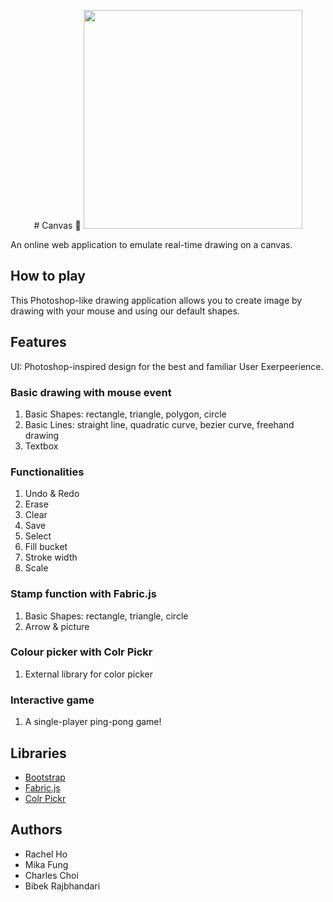 <div style="
  padding: 1rem 0;
">
<p align="center">
# Canvas 🎨

<img src="https://media.giphy.com/media/wclQAS9AIUUW6W5bcl/giphy.gif" width="350"/>
</p>

An online web application to emulate real-time drawing on a canvas.

## How to play

This Photoshop-like drawing application allows you to create image by drawing with your mouse and using our default shapes.

## Features

UI: Photoshop-inspired design for the best and familiar User Exerpeerience.

### Basic drawing with mouse event

1. Basic Shapes: rectangle, triangle, polygon, circle
2. Basic Lines: straight line, quadratic curve, bezier curve, freehand drawing
3. Textbox

### Functionalities

1. Undo & Redo
2. Erase
3. Clear
4. Save
5. Select
6. Fill bucket
7. Stroke width
8. Scale

### Stamp function with Fabric.js

1. Basic Shapes: rectangle, triangle, circle
2. Arrow & picture

### Colour picker with Colr Pickr

1. External library for color picker

### Interactive game

1. A single-player ping-pong game!

## Libraries

- [Bootstrap](https://getbootstrap.com/docs/4.4/getting-started/introduction/)
- [Fabric.js](http://fabricjs.com/)
- [Colr Pickr](https://github.com/R-TEK/colr_pickr)

## Authors

- Rachel Ho
- Mika Fung
- Charles Choi
- Bibek Rajbhandari

</div>
